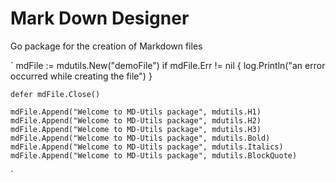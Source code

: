 # Mark Down Designer

Go package for the creation of Markdown files



`
	mdFile := mdutils.New("demoFile")
	if mdFile.Err != nil {
		log.Println("an error occurred while creating the file")
	}

	defer mdFile.Close()

	mdFile.Append("Welcome to MD-Utils package", mdutils.H1)
	mdFile.Append("Welcome to MD-Utils package", mdutils.H2)
	mdFile.Append("Welcome to MD-Utils package", mdutils.H3)
	mdFile.Append("Welcome to MD-Utils package", mdutils.Bold)
	mdFile.Append("Welcome to MD-Utils package", mdutils.Italics)
	mdFile.Append("Welcome to MD-Utils package", mdutils.BlockQuote)
`